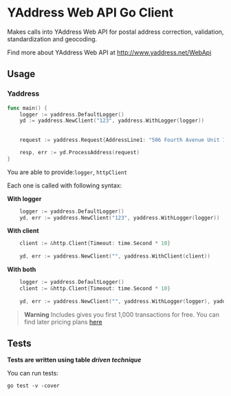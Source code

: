 # YAddress Web API Go Client
Makes calls into YAddress Web API for postal address correction, validation,
standardization and geocoding.

Find more about YAddress Web API at http://www.yaddress.net/WebApi

## Usage

### Yaddress

```go
func main() {
    logger := yaddress.DefaultLogger()
    yd := yaddress.NewClient("123", yaddress.WithLogger(logger))
	
    
    request := yaddress.Request{AddressLine1: "506 Fourth Avenue Unit 1", AddressLine2: "Asbury Prk, NJ"}

    resp, err := yd.ProcessAddress(request)
}
```

You are able to provide:`logger`, `httpClient`

Each one is called with following syntax:

**With logger**
```go
    logger := yaddress.DefaultLogger()
    yd, err := yaddress.NewClient("123", yaddress.WithLogger(logger))
```

**With client**
```go
	client := &http.Client{Timeout: time.Second * 10}
	
	yd, err := yaddress.NewClient("", yaddress.WithClient(client))
```

**With both**
```go
	logger := yaddress.DefaultLogger()
	client := &http.Client{Timeout: time.Second * 10}
	
	yd, err := yaddress.NewClient("", yaddress.WithLogger(logger), yaddress.WithClient(client))
```

> **Warning**
> Includes gives you first 1,000 transactions for free. You can find later pricing plans [here](https://www.yaddress.net/Pricing)


## Tests
**Tests are written using table _driven technique_**

You can run tests:
```
go test -v -cover
```